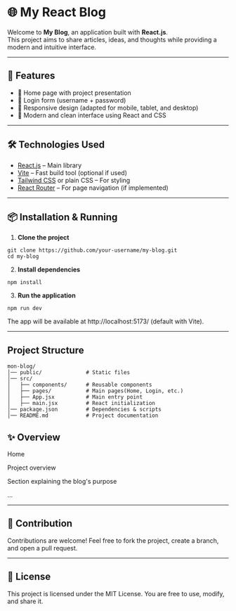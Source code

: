 # 🌐 My React Blog

Welcome to **My Blog**, an application built with **React.js**.  
This project aims to share articles, ideas, and thoughts while providing a modern and intuitive interface.

---

## 🚀 Features

- 📝 Home page with project presentation  
- 🔐 Login form (username + password)  
- 📱 Responsive design (adapted for mobile, tablet, and desktop)  
- 🎨 Modern and clean interface using React and CSS  

---

## 🛠️ Technologies Used

- [React.js](https://reactjs.org/) – Main library  
- [Vite](https://vitejs.dev/) – Fast build tool (optional if used)  
- [Tailwind CSS](https://tailwindcss.com/) or plain CSS – For styling  
- [React Router](https://reactrouter.com/) – For page navigation (if implemented)  

---

## 📦 Installation & Running

1. **Clone the project**
  ```
  git clone https://github.com/your-username/my-blog.git
  cd my-blog
  ```

2. **Install dependencies**
  ```
  npm install
  ```

3. **Run the application**
  ```
  npm run dev
  ```

The app will be available at http://localhost:5173/
 (default with Vite).

---

## Project Structure
  ```
  mon-blog/
  │── public/              # Static files
  │── src/
  │   ├── components/      # Reusable components
  │   ├── pages/           # Main pages(Home, Login, etc.)
  │   ├── App.jsx          # Main entry point
  │   ├── main.jsx         # React initialization
  │── package.json         # Dependencies & scripts
  │── README.md            # Project documentation

  ```

## ✨ Overview

  Home

  Project overview

  Section explaining the blog's purpose

  ...

---

## 🤝 Contribution

  Contributions are welcome!
  Feel free to fork the project, create a branch, and open a pull request.

---

## 📜 License

  This project is licensed under the MIT License.
  You are free to use, modify, and share it.